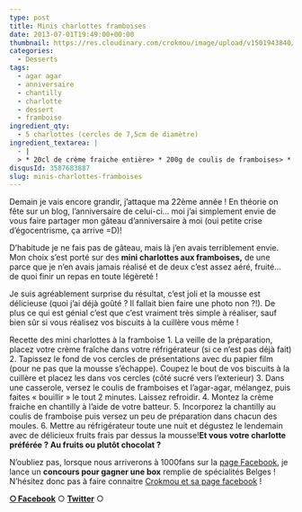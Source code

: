 ```yaml
---
type: post
title: Minis charlottes framboises
date: 2013-07-01T19:49:00+00:00
thumbnail: https://res.cloudinary.com/crokmou/image/upload/v1501943840/20130701_mini_charlotte_framboise_agar_agar_0006.jpg
categories: 
  - Desserts
tags: 
  - agar agar
  - anniversaire
  - chantilly
  - charlotte
  - dessert
  - framboise
ingredient_qty: 
  - 5 charlottes (cercles de 7,5cm de diamètre)
ingredient_textarea: |
  - |
  > * 20cl de crème fraiche entière> * 200g de coulis de framboises> * 1g d'agar-agar> * 45 biscuits à la cuillère
disqusId: 3587683887
slug: minis-charlottes-framboises
---
```


Demain je vais encore grandir, j’attaque ma 22ème année ! En théorie on fête sur un blog, l’anniversaire de celui-ci… moi j’ai simplement envie de vous faire partager mon gâteau d’anniversaire à moi (oui petite crise d’égocentrisme, ça arrive =D)!

D’habitude je ne fais pas de gâteau, mais là j’en avais terriblement envie. Mon choix s’est porté sur des **mini charlottes aux framboises,** de une parce que je n’en avais jamais réalisé et de deux c’est assez aéré, fruité… de quoi finir un repas en toute légèreté !

Je suis agréablement surprise du résultat, c’est joli et la mousse est délicieuse (quoi j’ai déjà goûté ? Il fallait bien faire une photo non ?!). De plus ce qui est génial c’est que c’est vraiment très simple à réaliser, sauf bien sûr si vous réalisez vos biscuits à la cuillère vous même !

Recette des mini charlottes à la framboise 1\. La veille de la préparation, placez votre crème fraîche dans votre réfrigérateur (si ce n’est pas déjà fait) 2\. Tapissez le fond de vos cercles de présentations avec du papier film (pour ne pas que la mousse s’échappe). Coupez le bout de vos biscuits à la cuillère et placez les dans vos cercles (côté sucré vers l’exterieur) 3\. Dans une casserole, versez le coulis de framboises et l’agar-agar, mélangez, puis faites « bouillir » le tout 2 minutes. Laissez refroidir. 4\. Montez la crème fraiche en chantilly à l’aide de votre batteur. 5\. Incorporez la chantilly au coulis de framboise puis versez un peu de préparation dans chacun des moules. 6\. Mettre au réfrigérateur toute une nuit et dégustez le lendemain avec de délicieux fruits frais par dessus la mousse!**Et vous votre charlotte préférée ? Au fruits ou plutôt chocolat ?**

N’oubliez pas, lorsque nous arriverons à 1000fans sur la [page Facebook](https://www.facebook.com/pages/CroKMou/148093255259077), je lance un **concours pour gagner une box** remplie de spécialités Belges ! N’hésitez donc pas à faire connaitre [Crokmou et sa page facebook](https://www.facebook.com/pages/CroKMou/148093255259077) !

[**○<span style="font-size: xx-small; margin: 0px; outline: 0px; padding: 0px;"><span style="font-family: Arial, Helvetica, sans-serif; margin: 0px; outline: 0px; padding: 0px;"> </span></span>Facebook**](https://www.facebook.com/pages/CroKMou/148093255259077) ○ [**Twitter**](https://twitter.com/Crokmou) ○

 